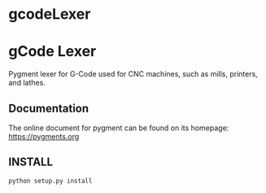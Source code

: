 # gcodeLexer

gCode Lexer
==========

Pygment lexer for G-Code used for CNC machines, such as mills, printers, and lathes.

Documentation
------------
The online document for pygment can be found on its homepage: https://pygments.org



## INSTALL

    python setup.py install
